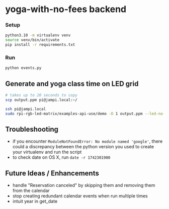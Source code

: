 # yoga-with-no-fees backend

### Setup

```bash
python3.10 -m virtualenv venv
source venv/bin/activate
pip install -r requirements.txt
```


### Run
```bash
python events.py
```

## Generate and yoga class time on LED grid
```bash
# takes up to 20 seconds to copy
scp output.ppm pi@jampi.local:~/

ssh pi@jampi.local
sudo rpi-rgb-led-matrix/examples-api-use/demo -D 1 output.ppm --led-no-hardware-pulse --led-rows=16 --led-cols=32 -m 0 --led-brightness=50
```

## Troubleshooting
- if you encounter `ModuleNotFoundError: No module named 'google'`, there could a discrepancy 
  between the python version you used to create your virtualenv and run the script
- to check date on OS X, run `date -r 1742301900`

## Future Ideas / Enhancements
* handle "Reservation canceled" by skipping them and removing them from the calendar
* stop creating redundant calendar events when run multiple times
* intuit year in get_date